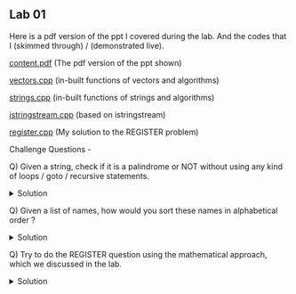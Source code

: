 ## Lab 01

Here is a pdf version of the ppt I covered during the lab. And the codes that I (skimmed through) / (demonstrated live).

  [content.pdf](https://sidhant007.github.io/CS2040C/lab01/content.pdf) (The pdf version of the ppt shown)

  [vectors.cpp](https://sidhant007.github.io/CS2040C/lab01/vectors.cpp) (in-built functions of vectors and algorithms)

  [strings.cpp](https://sidhant007.github.io/CS2040C/lab01/strings.cpp) (in-built functions of strings and algorithms)

  [istringstream.cpp](https://sidhant007.github.io/CS2040C/lab01/istringstream.cpp) (based on istringstream)

  [register.cpp](https://sidhant007.github.io/CS2040C/lab01/register.cpp) (My solution to the REGISTER problem)

Challenge Questions - 

Q) Given a string, check if it is a palindrome or NOT without using any kind of loops / goto / recursive statements.

<details>
  <summary>Solution</summary>
   Use reverse(s.begin(), s.end()), where s is the string.
</details>

Q) Given a list of names, how would you sort these names in alphabetical order ?

<details>
  <summary>Solution</summary>
  Push all the names as strings in a vector&lt;string&gt; V, then use sort(V.begin(), V.end())
</details>

Q) Try to do the REGISTER question using the mathematical approach, which we discussed in the lab.

<details>
  <summary>Solution</summary>
  <img src = "register_math.png">
  The above code is written by Srivastave Aaryam (one of the students)
</details>
